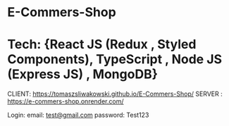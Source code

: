 # E-Commers-Shop 
# Tech: {React JS (Redux , Styled Components), TypeScript , Node JS (Express JS) , MongoDB}

CLIENT: https://tomaszsliwakowski.github.io/E-Commers-Shop/
SERVER : https://e-commers-shop.onrender.com/

Login:
email: test@gmail.com
password: Test123
